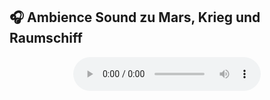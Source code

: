 ## 🎧 Ambience Sound zu Mars, Krieg und Raumschiff

<p style="text-align:center">
  <audio controls preload="auto">
    <source src="/HOE_Sandbox/assets/audio/nand-echo.ogg" type="audio/ogg">
    Dein Browser unterstützt das Audio-Element nicht.
  </audio>
</p>

